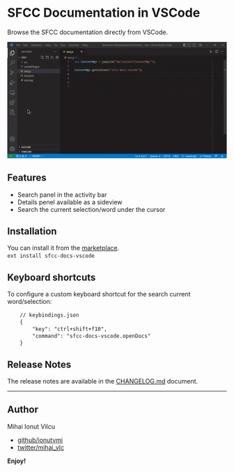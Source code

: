# SFCC Documentation in VSCode

Browse the SFCC documentation directly from VSCode.

![demo](/screenshots/demo.gif)

## Features

-   Search panel in the activity bar
-   Details penel available as a sideview
-   Search the current selection/word under the cursor

## Installation

You can install it from the [marketplace](https://marketplace.visualstudio.com/items?itemName=ionutvmi.sfcc-docs-vscode).  
`ext install sfcc-docs-vscode`

## Keyboard shortcuts

To configure a custom keyboard shortcut for the search current word/selection:

```
    // keybindings.json
    {
        "key": "ctrl+shift+f10",
        "command": "sfcc-docs-vscode.openDocs"
    }
```

## Release Notes

The release notes are available in the [CHANGELOG.md](./CHANGELOG.md) document.

---

## Author

Mihai Ionut Vilcu

-   [github/ionutvmi](https://github.com/ionutvmi)
-   [twitter/mihai_vlc](http://twitter.com/mihai_vlc)

**Enjoy!**
